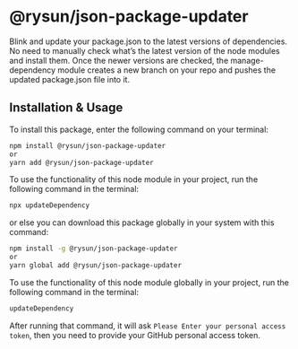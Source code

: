 # @rysun/json-package-updater

Blink and update your package.json to the latest versions of dependencies. No need to manually check what’s the latest version of the node modules and install them.
Once the newer versions are checked, the manage-dependency module creates a new branch on your repo and pushes the updated package.json file into it.

## Installation & Usage

To install this package, enter the following command on your terminal:
```bash
npm install @rysun/json-package-updater
or
yarn add @rysun/json-package-updater
```

To use the functionality of this node module in your project, run the following command in the terminal: 
```bash
npx updateDependency
```

or else you can download this package globally in your system with this command:
```bash
npm install -g @rysun/json-package-updater
or
yarn global add @rysun/json-package-updater
```

To use the functionality of this node module globally in your project, run the following command in the terminal:
```bash
updateDependency
```

After running that command, it will ask `Please Enter your personal access token`, then you need to provide your GitHub personal access token.
